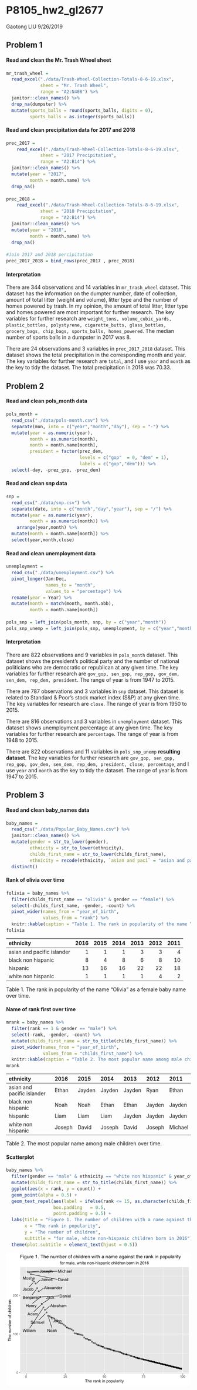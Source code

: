 P8105\_hw2\_gl2677
================
Gaotong LIU
9/26/2019

## Problem 1

#### Read and clean the Mr. Trash Wheel sheet

``` r
mr_trash_wheel = 
  read_excel("./data/Trash-Wheel-Collection-Totals-8-6-19.xlsx",
             sheet = "Mr. Trash Wheel",
             range = "A2:N408") %>% 
  janitor::clean_names() %>%
  drop_na(dumpster) %>% 
  mutate(sports_balls = round(sports_balls, digits = 0),
         sports_balls = as.integer(sports_balls)) 
```

#### Read and clean precipitation data for 2017 and 2018

``` r
prec_2017 = 
    read_excel("./data/Trash-Wheel-Collection-Totals-8-6-19.xlsx",
             sheet = "2017 Precipitation",
             range = "A2:B14") %>% 
  janitor::clean_names() %>%
  mutate(year = "2017",
         month = month.name) %>% 
  drop_na() 

prec_2018 = 
    read_excel("./data/Trash-Wheel-Collection-Totals-8-6-19.xlsx",
             sheet = "2018 Precipitation",
             range = "A2:B14") %>% 
  janitor::clean_names() %>% 
  mutate(year = "2018",
         month = month.name) %>% 
  drop_na() 

#Join 2017 and 2018 percipitation
prec_2017_2018 = bind_rows(prec_2017 , prec_2018) 
```

#### Interpretation

There are 344 observations and 14 variables in `mr_trash_wheel` dataset.
This dataset has the information on the dumpter number, date of
collection, amount of total litter (weight and volume), litter type and
the number of homes powered by trash. In my opinion, the amount of total
litter, litter type and homes powered are most important for further
research. The key variables for further research are `weight_tons,
volume_cubic_yards, plastic_bottles, polystyrene, cigarette_butts,
glass_bottles, grocery_bags, chip_bags, sports_balls, homes_powered`.
The median number of sports balls in a dumpster in 2017 was 8.

There are 24 observations and 3 variables in `prec_2017_2018` dataset.
This dataset shows the total precipitation in the corresponding month
and year. The key variables for further research are `total`, and I use
`year` and `month` as the key to tidy the dataset. The total
precipitation in 2018 was 70.33.

## Problem 2

#### Read and clean pols\_month data

``` r
pols_month = 
  read_csv("./data/pols-month.csv") %>% 
  separate(mon, into = c("year","month","day"), sep = "-") %>% 
  mutate(year = as.numeric(year),
         month = as.numeric(month),
         month = month.name[month],
         president = factor(prez_dem, 
                            levels = c("gop"  = 0, "dem" = 1),
                            labels = c("gop","dem"))) %>% 
  select(-day, -prez_gop, -prez_dem)
```

#### Read and clean snp data

``` r
snp = 
  read_csv("./data/snp.csv") %>% 
  separate(date, into = c("month","day","year"), sep = "/") %>% 
  mutate(year = as.numeric(year),
         month = as.numeric(month)) %>% 
    arrange(year,month) %>% 
  mutate(month = month.name[month]) %>% 
  select(year,month,close)
```

#### Read and clean unemployment data

``` r
unemployment = 
  read_csv("./data/unemployment.csv") %>% 
  pivot_longer(Jan:Dec,
               names_to = "month",
               values_to = "percentage") %>% 
  rename(year = Year) %>% 
  mutate(month = match(month, month.abb),
         month = month.name[month])

pols_snp = left_join(pols_month, snp, by = c("year","month")) 
pols_snp_unemp = left_join(pols_snp, unemployment, by = c("year","month"))
```

#### Interpretation

There are 822 observations and 9 variables in `pols_month` dataset. This
dataset shows the president’s political party and the number of national
politicians who are democratic or republican at any given time. The key
variables for further research are `gov_gop, sen_gop, rep_gop, gov_dem,
sen_dem, rep_dem, president`. The range of year is from 1947 to 2015.

There are 787 observations and 3 variables in `snp` dataset. This
dataset is related to Standard & Poor’s stock market index (S\&P) at any
given time. The key variables for research are `close`. The range of
year is from 1950 to 2015.

There are 816 observations and 3 variables in `unemployment` dataset.
This dataset shows unemployment percentage at any given time. The key
variables for further research are `percentage`. The range of year is
from 1948 to 2015.

There are 822 observations and 11 variables in `pols_snp_unemp`
**resulting dataset**. The key variables for further research are
`gov_gop, sen_gop, rep_gop, gov_dem, sen_dem, rep_dem, president, close,
percentage`, and I use `year` and `month` as the key to tidy the
dataset. The range of year is from 1947 to 2015.

## Problem 3

#### Read and clean baby\_names data

``` r
baby_names = 
  read_csv("./data/Popular_Baby_Names.csv") %>% 
  janitor::clean_names() %>% 
  mutate(gender = str_to_lower(gender),
         ethnicity = str_to_lower(ethnicity),
         childs_first_name = str_to_lower(childs_first_name),
         ethnicity = recode(ethnicity, `asian and paci` = "asian and pacific islander", `black non hisp` = "black non hispanic", `white non hisp` = "white non hispanic")) %>% 
  distinct() 
```

#### Rank of olivia over time

``` r
folivia = baby_names %>% 
  filter(childs_first_name == "olivia" & gender == "female") %>% 
  select(-childs_first_name, -gender, -count) %>% 
  pivot_wider(names_from = "year_of_birth",
              values_from = "rank") %>% 
  knitr::kable(caption = "Table 1. The rank in popularity of the name “Olivia” as a female baby name over time.")
folivia
```

| ethnicity                  | 2016 | 2015 | 2014 | 2013 | 2012 | 2011 |
| :------------------------- | ---: | ---: | ---: | ---: | ---: | ---: |
| asian and pacific islander |    1 |    1 |    1 |    3 |    3 |    4 |
| black non hispanic         |    8 |    4 |    8 |    6 |    8 |   10 |
| hispanic                   |   13 |   16 |   16 |   22 |   22 |   18 |
| white non hispanic         |    1 |    1 |    1 |    1 |    4 |    2 |

Table 1. The rank in popularity of the name “Olivia” as a female baby
name over time.

#### Name of rank first over time

``` r
mrank = baby_names %>% 
  filter(rank == 1 & gender == "male") %>% 
  select(-rank, -gender, -count) %>% 
  mutate(childs_first_name = str_to_title(childs_first_name)) %>% 
  pivot_wider(names_from = "year_of_birth",
              values_from = "childs_first_name") %>% 
  knitr::kable(caption = "Table 2. The most popular name among male children over time.")
mrank
```

| ethnicity                  | 2016   | 2015   | 2014   | 2013   | 2012   | 2011    |
| :------------------------- | :----- | :----- | :----- | :----- | :----- | :------ |
| asian and pacific islander | Ethan  | Jayden | Jayden | Jayden | Ryan   | Ethan   |
| black non hispanic         | Noah   | Noah   | Ethan  | Ethan  | Jayden | Jayden  |
| hispanic                   | Liam   | Liam   | Liam   | Jayden | Jayden | Jayden  |
| white non hispanic         | Joseph | David  | Joseph | David  | Joseph | Michael |

Table 2. The most popular name among male children over time.

#### Scatterplot

``` r
baby_names %>% 
  filter(gender == "male" & ethnicity == "white non hispanic" & year_of_birth == "2016") %>% 
  mutate(childs_first_name = str_to_title(childs_first_name)) %>% 
  ggplot(aes(x = rank, y = count)) +
  geom_point(alpha = 0.5) + 
  geom_text_repel(aes(label = ifelse(rank <= 15, as.character(childs_first_name),'')),
                  box.padding   = 0.5,
                  point.padding = 0.5) +
  labs(title = "Figure 1. The number of children with a name against the rank in popularity ", 
       x = "The rank in popularity",
       y = "The number of children",
       subtitle = "for male, white non-hispanic children born in 2016") +
  theme(plot.subtitle = element_text(hjust = 0.5))
```

![](P8105_hw2_gl2677_files/figure-gfm/unnamed-chunk-9-1.png)<!-- -->
